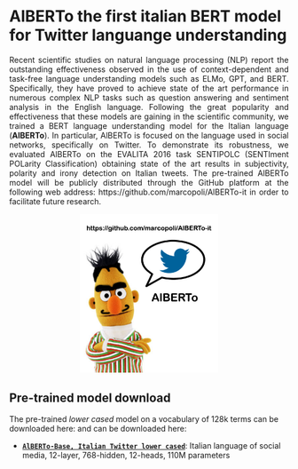 # AlBERTo the first italian BERT model for Twitter languange understanding
<p align ="justify" style="text-align: justify;">Recent scientific studies on natural language processing (NLP) report the outstanding effectiveness observed in the use of context-dependent and task-free language understanding models such as ELMo, GPT, and BERT. Specifically, they have proved to achieve state of the art performance in numerous complex NLP tasks such as question answering and sentiment analysis in the English language. Following the great popularity and effectiveness that these models are gaining in the scientific community, we trained a BERT language understanding model for the Italian language (<b>AlBERTo</b>). In particular, AlBERTo is focused on the language used in social networks, specifically on Twitter. To demonstrate its robustness, we evaluated AlBERTo on the EVALITA 2016 task SENTIPOLC (SENTIment POLarity Classification) obtaining state of the art results in subjectivity, polarity and irony detection on Italian tweets. The pre-trained  AlBERTo model will be publicly distributed through the GitHub platform at the following web address: https://github.com/marcopoli/AlBERTo-it in order to facilitate future research.</p>
<p align ="center">
<img src="img/AlBERTo.png" width="250"/>
</p>

<h2>Pre-trained model download</h2>

The pre-trained <i>lower cased</i> model on a vocabulary of 128k terms can be downloaded here:
and can be downloaded here:

*   **[`AlBERTo-Base, Italian Twitter lower cased`](...)**:
    Italian language of social media, 12-layer, 768-hidden, 12-heads, 110M parameters
